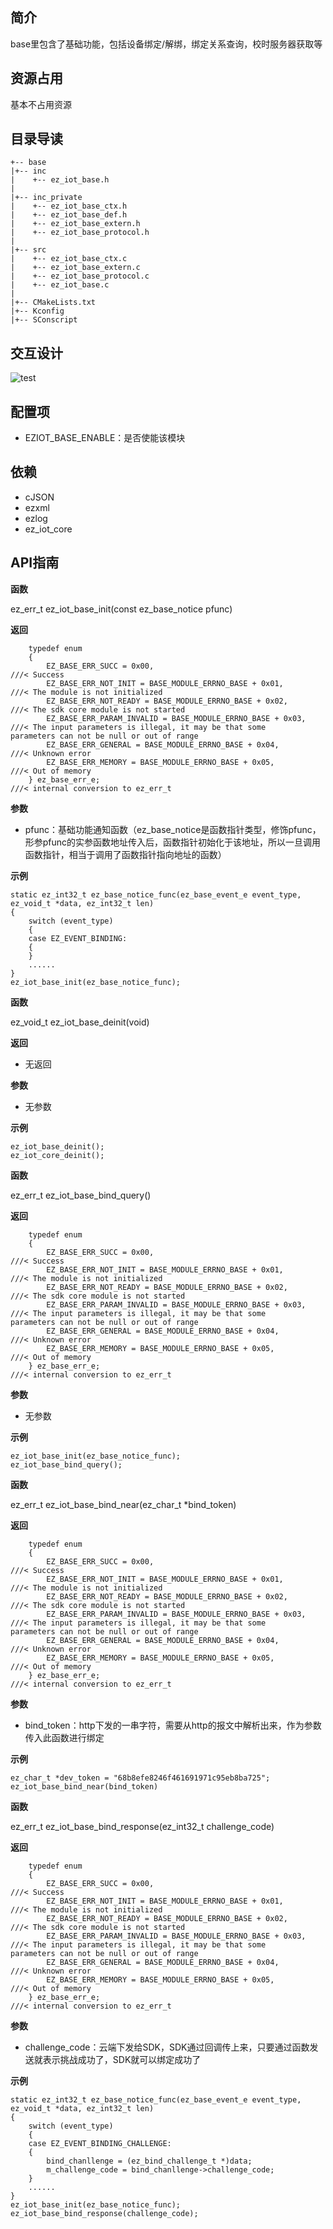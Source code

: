 ## 简介

base里包含了基础功能，包括设备绑定/解绑，绑定关系查询，校时服务器获取等

## 资源占用

基本不占用资源

## 目录导读

```
+-- base
|+-- inc
|    +-- ez_iot_base.h
|
|+-- inc_private
|    +-- ez_iot_base_ctx.h
|    +-- ez_iot_base_def.h
|    +-- ez_iot_base_extern.h
|    +-- ez_iot_base_protocol.h
|
|+-- src
|    +-- ez_iot_base_ctx.c
|    +-- ez_iot_base_extern.c
|    +-- ez_iot_base_protocol.c
|    +-- ez_iot_base.c
|
|+-- CMakeLists.txt
|+-- Kconfig
|+-- SConscript
```

## 交互设计

![test](.\figures\binding.png)

## 配置项

- EZIOT_BASE_ENABLE：是否使能该模块

## 依赖

- cJSON
- ezxml
- ezlog
- ez_iot_core

## API指南

**函数**

ez_err_t ez_iot_base_init(const ez_base_notice pfunc)

**返回**

```
    typedef enum
    {
        EZ_BASE_ERR_SUCC = 0x00,                                   ///< Success
        EZ_BASE_ERR_NOT_INIT = BASE_MODULE_ERRNO_BASE + 0x01,      ///< The module is not initialized
        EZ_BASE_ERR_NOT_READY = BASE_MODULE_ERRNO_BASE + 0x02,     ///< The sdk core module is not started
        EZ_BASE_ERR_PARAM_INVALID = BASE_MODULE_ERRNO_BASE + 0x03, ///< The input parameters is illegal, it may be that some                                                                             parameters can not be null or out of range
        EZ_BASE_ERR_GENERAL = BASE_MODULE_ERRNO_BASE + 0x04,       ///< Unknown error
        EZ_BASE_ERR_MEMORY = BASE_MODULE_ERRNO_BASE + 0x05,        ///< Out of memory
    } ez_base_err_e;                                               ///< internal conversion to ez_err_t
```

**参数**

- pfunc：基础功能通知函数（ez_base_notice是函数指针类型，修饰pfunc，形参pfunc的实参函数地址传入后，函数指针初始化于该地址，所以一旦调用函数指针，相当于调用了函数指针指向地址的函数）

**示例**

```
static ez_int32_t ez_base_notice_func(ez_base_event_e event_type, ez_void_t *data, ez_int32_t len)
{
    switch (event_type)
    {
    case EZ_EVENT_BINDING:
    {
    }
    ......
}
ez_iot_base_init(ez_base_notice_func);
```



**函数**

ez_void_t ez_iot_base_deinit(void)

**返回**

- 无返回

**参数**

- 无参数

**示例**

```
ez_iot_base_deinit();
ez_iot_core_deinit();
```



**函数**

ez_err_t ez_iot_base_bind_query()

**返回**

```
    typedef enum
    {
        EZ_BASE_ERR_SUCC = 0x00,                                   ///< Success
        EZ_BASE_ERR_NOT_INIT = BASE_MODULE_ERRNO_BASE + 0x01,      ///< The module is not initialized
        EZ_BASE_ERR_NOT_READY = BASE_MODULE_ERRNO_BASE + 0x02,     ///< The sdk core module is not started
        EZ_BASE_ERR_PARAM_INVALID = BASE_MODULE_ERRNO_BASE + 0x03, ///< The input parameters is illegal, it may be that some                                                                             parameters can not be null or out of range
        EZ_BASE_ERR_GENERAL = BASE_MODULE_ERRNO_BASE + 0x04,       ///< Unknown error
        EZ_BASE_ERR_MEMORY = BASE_MODULE_ERRNO_BASE + 0x05,        ///< Out of memory
    } ez_base_err_e;                                               ///< internal conversion to ez_err_t
```

**参数**

- 无参数

**示例**

```
ez_iot_base_init(ez_base_notice_func);
ez_iot_base_bind_query(); 
```



**函数**

ez_err_t ez_iot_base_bind_near(ez_char_t *bind_token)

**返回**

```
    typedef enum
    {
        EZ_BASE_ERR_SUCC = 0x00,                                   ///< Success
        EZ_BASE_ERR_NOT_INIT = BASE_MODULE_ERRNO_BASE + 0x01,      ///< The module is not initialized
        EZ_BASE_ERR_NOT_READY = BASE_MODULE_ERRNO_BASE + 0x02,     ///< The sdk core module is not started
        EZ_BASE_ERR_PARAM_INVALID = BASE_MODULE_ERRNO_BASE + 0x03, ///< The input parameters is illegal, it may be that some                                                                             parameters can not be null or out of range
        EZ_BASE_ERR_GENERAL = BASE_MODULE_ERRNO_BASE + 0x04,       ///< Unknown error
        EZ_BASE_ERR_MEMORY = BASE_MODULE_ERRNO_BASE + 0x05,        ///< Out of memory
    } ez_base_err_e;                                               ///< internal conversion to ez_err_t
```

**参数**

- bind_token：http下发的一串字符，需要从http的报文中解析出来，作为参数传入此函数进行绑定

**示例**

```
ez_char_t *dev_token = "68b8efe8246f461691971c95eb8ba725";       
ez_iot_base_bind_near(bind_token)
```



**函数**

ez_err_t ez_iot_base_bind_response(ez_int32_t challenge_code)

**返回**

```
    typedef enum
    {
        EZ_BASE_ERR_SUCC = 0x00,                                   ///< Success
        EZ_BASE_ERR_NOT_INIT = BASE_MODULE_ERRNO_BASE + 0x01,      ///< The module is not initialized
        EZ_BASE_ERR_NOT_READY = BASE_MODULE_ERRNO_BASE + 0x02,     ///< The sdk core module is not started
        EZ_BASE_ERR_PARAM_INVALID = BASE_MODULE_ERRNO_BASE + 0x03, ///< The input parameters is illegal, it may be that some                                                                             parameters can not be null or out of range
        EZ_BASE_ERR_GENERAL = BASE_MODULE_ERRNO_BASE + 0x04,       ///< Unknown error
        EZ_BASE_ERR_MEMORY = BASE_MODULE_ERRNO_BASE + 0x05,        ///< Out of memory
    } ez_base_err_e;                                               ///< internal conversion to ez_err_t
```

**参数**

- challenge_code：云端下发给SDK，SDK通过回调传上来，只要通过函数发送就表示挑战成功了，SDK就可以绑定成功了

**示例**

```
static ez_int32_t ez_base_notice_func(ez_base_event_e event_type, ez_void_t *data, ez_int32_t len)
{
    switch (event_type)
    {
    case EZ_EVENT_BINDING_CHALLENGE:
    {
        bind_chanllenge = (ez_bind_challenge_t *)data;
        m_challenge_code = bind_chanllenge->challenge_code;
    }
    ......
}
ez_iot_base_init(ez_base_notice_func);
ez_iot_base_bind_response(challenge_code);
```

